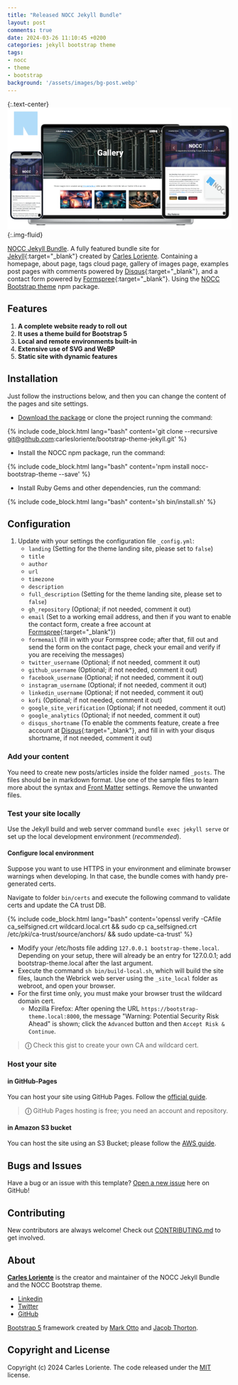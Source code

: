 ```yaml
---
title: "Released NOCC Jekyll Bundle"
layout: post
comments: true
date: 2024-03-26 11:10:45 +0200
categories: jekyll bootstrap theme
tags:
- nocc
- theme
- bootstrap
background: '/assets/images/bg-post.webp'
---
```


{:.text-center}
![NOCC Jekyll Bundle webshots](/assets/images/nocc-showcase.webp){:.img-fluid}

[NOCC Jekyll Bundle](https://bootstrap-theme.notesoncloudcomputing.com/). A fully featured bundle site for [Jekyll](https://jekyllrb.com/){:target="_blank"} created by [Carles Loriente](https://github.com/carlesloriente).
Containing a homepage, about page, tags cloud page, gallery of images page, examples post pages with comments powered by [Disqus](https://disqus.com/){:target="_blank"}, and a contact form powered by [Formspree](https://formspree.io/){:target="_blank"}.
Using the [NOCC Bootstrap theme](https://www.npmjs.com/package/nocc-bootstrap-theme) npm package.

## Features

1. **A complete website ready to roll out**
2. **It uses a theme build for Bootstrap 5**
3. **Local and remote environments built-in**
4. **Extensive use of SVG and WeBP**
5. **Static site with dynamic features**

## Installation

Just follow the instructions below, and then you can change the content of the pages and site settings.

- [Download the package](https://github.com/carlesloriente/bootstrap-theme-jekyll/archive/refs/heads/main.zip) or clone the project running the command:

{% include code_block.html lang="bash" content='git clone --recursive git@github.com:carlesloriente/bootstrap-theme-jekyll.git' %}

- Install the NOCC npm package, run the command:

{% include code_block.html lang="bash" content='npm install nocc-bootstrap-theme --save' %}

- Install Ruby Gems and other dependencies, run the command:

{% include code_block.html lang="bash" content='sh bin/install.sh' %}

## Configuration

1. Update with your settings the configuration file `_config.yml`:
   - `landing` (Setting for the theme landing site, please set to `false`)
   - `title`
   - `author`
   - `url`
   - `timezone`
   - `description`
   - `full_description` (Setting for the theme landing site, please set to `false`)
   - `gh_repository` (Optional; if not needed, comment it out)
   - `email` (Set to a working email address, and then if you want to enable the contact form, create a free account at [Formspree](https://formspree.io){:target="_blank"})
   - `formemail` (fill in with your Formspree code; after that, fill out and send the form on the contact page, check your email and verify if you are receiving the messages)
   - `twitter_username` (Optional; if not needed, comment it out)
   - `github_username` (Optional; if not needed, comment it out)
   - `facebook_username` (Optional; if not needed, comment it out)
   - `instagram_username` (Optional; if not needed, comment it out)
   - `linkedin_username` (Optional; if not needed, comment it out)
   - `kofi` (Optional; if not needed, comment it out)
   - `google_site_verification` (Optional; if not needed, comment it out)
   - `google_analytics` (Optional; if not needed, comment it out)
   - `disqus_shortname` (To enable the comments feature, create a free account at [Disqus](https://disqus.com){:target="_blank"}, and fill in with your disqus shortname, if not needed, comment it out)

### Add your content

You need to create new posts/articles inside the folder named `_posts`. The files should be in markdown format. Use one of the sample files to learn more about the syntax and [Front Matter](https://jekyllrb.com/docs/front-matter/) settings. Remove the unwanted files.

### Test your site locally

Use the Jekyll build and web server command `bundle exec jekyll serve` or set up the local development environment (*recommended*).

#### Configure local environment

Suppose you want to use HTTPS in your environment and eliminate browser warnings when developing. In that case, the bundle comes with handy pre-generated certs.

Navigate to folder `bin/certs` and execute the following command to validate certs and update the CA trust DB.

{% include code_block.html lang="bash" content='openssl verify -CAfile ca_selfsigned.crt wildcard.local.crt && sudo cp ca_selfsigned.crt /etc/pki/ca-trust/source/anchors/ && sudo update-ca-trust' %}

- Modify your /etc/hosts file adding `127.0.0.1 bootstrap-theme.local`. Depending on your setup, there will already be an entry for 127.0.0.1; add bootstrap-theme.local after the last argument.
- Execute the command `sh bin/build-local.sh`, which will build the site files, launch the Webrick web server using the `_site_local` folder as webroot, and open your browser.
- For the first time only, you must make your browser trust the wildcard domain cert.
  - Mozilla Firefox: After opening the URL `https://bootstrap-theme.local:8000`, the message "Warning: Potential Security Risk Ahead" is shown; click the `Advanced` button and then `Accept Risk & Continue`.

> **&#9432;** Check this gist to create your own CA and wildcard cert.

### Host your site

#### in GitHub-Pages

You can host your site using GitHub Pages. Follow the [official guide](https://docs.github.com/en/pages/getting-started-with-github-pages/creating-a-github-pages-site).

> **&#9432;** GitHub Pages hosting is free; you need an account and repository.

#### in Amazon S3 bucket

You can host the site using an S3 Bucket; please follow the [AWS guide](https://docs.aws.amazon.com/AmazonS3/latest/userguide/WebsiteHosting.html).

## Bugs and Issues

Have a bug or an issue with this template? [Open a new issue](https://github.com/carlesloriente/bootstrap-theme-jekyll/issues) here on GitHub!

## Contributing

New contributors are always welcome! Check out [CONTRIBUTING.md](https://github.com/carlesloriente/bootstrap-theme-jekyll/blob/main/CONTRIBUTING.md) to get involved.

## About

**[Carles Loriente](https://www.linkedin.com/in/carles-loriente/)** is the creator and maintainer of the NOCC Jekyll Bundle and the NOCC Bootstrap theme.

- [Linkedin](https://www.linkedin.com/in/carles-loriente)
- [Twitter](https://twitter.com/godarthvader)
- [GitHub](https://github.com/carlesloriente)

[Bootstrap 5](https://getbootstrap.com/) framework created by [Mark Otto](https://twitter.com/mdo) and [Jacob Thorton](https://twitter.com/fat).

## Copyright and License

Copyright (c) 2024 Carles Loriente. The code released under the [MIT](https://github.com/carlesloriente/bootstrap-theme-jekyll/blob/main/LICENSE) license.
